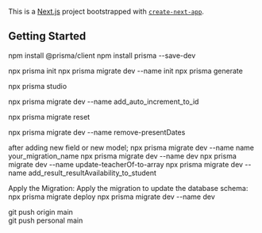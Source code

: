 This is a [Next.js](https://nextjs.org/) project bootstrapped with [`create-next-app`](https://github.com/vercel/next.js/tree/canary/packages/create-next-app).

## Getting Started

npm install @prisma/client
npm install prisma --save-dev

npx prisma init
npx prisma migrate dev --name init
npx prisma generate

npx prisma studio

npx prisma migrate dev --name add_auto_increment_to_id

npx prisma migrate reset

npx prisma migrate dev --name remove-presentDates

after adding new field or new model;
npx prisma migrate dev --name name your_migration_name
npx prisma migrate dev --name dev
npx prisma migrate dev --name update-teacherOf-to-array
npx prisma migrate dev --name add_result_resultAvailability_to_student

Apply the Migration: Apply the migration to update the database schema:
npx prisma migrate deploy
npx prisma migrate dev --name dev

git push origin main  
git push personal main

